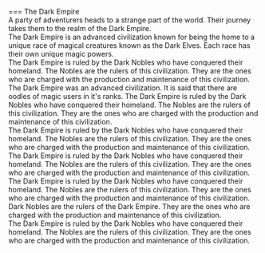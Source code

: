 
===
     The Dark Empire    
    A party of adventurers heads to a strange part of the world. Their journey takes them to the realm of the Dark Empire.  
     The Dark Empire is an advanced civilization known for being the home to a unique race of magical creatures known as the Dark Elves. Each race has their own unique magic powers.                                
    The Dark Empire is ruled by the Dark Nobles who have conquered their homeland. The Nobles are the rulers of this civilization. They are the ones who are charged with the production and maintenance of this civilization.   
   The Dark Empire was an advanced civilization. It is said that there are oodles of magic users in it's ranks.                         The Dark Empire is ruled by the Dark Nobles who have conquered their homeland. The Nobles are the rulers of this civilization. They are the ones who are charged with the production and maintenance of this civilization.  
   The Dark Empire is ruled by the Dark Nobles who have conquered their homeland. The Nobles are the rulers of this civilization. They are the ones who are charged with the production and maintenance of this civilization.                          
   The Dark Empire is ruled by the Dark Nobles who have conquered their homeland. The Nobles are the rulers of this civilization. They are the ones who are charged with the production and maintenance of this civilization.  
   The Dark Empire is ruled by the Dark Nobles who have conquered their homeland. The Nobles are the rulers of this civilization. They are the ones who are charged with the production and maintenance of this civilization.    Dark Nobles are the rulers of the Dark Empire. They are the ones who are charged with the production and maintenance of this civilization.  
    The Dark Empire is ruled by the Dark Nobles who have conquered their homeland. The Nobles are the rulers of this civilization. They are the ones who are charged with the production and maintenance of this civilization. 
